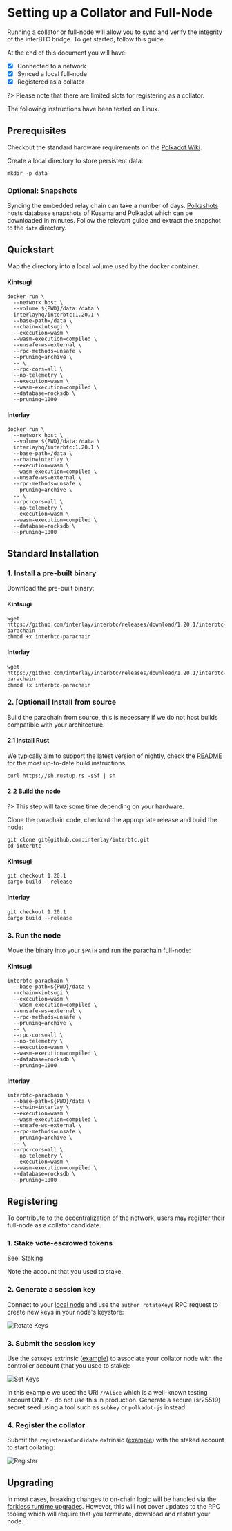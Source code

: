 # Setting up a Collator and Full-Node

Running a collator or full-node will allow you to sync and verify the integrity of the interBTC bridge.
To get started, follow this guide.

At the end of this document you will have:

- [x] Connected to a network
- [x] Synced a local full-node
- [x] Registered as a collator

?> Please note that there are limited slots for registering as a collator.

The following instructions have been tested on Linux.

## Prerequisites

Checkout the standard hardware requirements on the [Polkadot Wiki](https://wiki.polkadot.network/docs/en/maintain-guides-how-to-validate-polkadot#requirements).

Create a local directory to store persistent data:

```shell
mkdir -p data
```

### Optional: Snapshots

Syncing the embedded relay chain can take a number of days. [Polkashots](https://polkashots.io/) hosts database snapshots of Kusama and Polkadot which can be downloaded in minutes. Follow the relevant guide and extract the snapshot to the `data` directory.

## Quickstart

Map the directory into a local volume used by the docker container.

<!-- tabs:start -->

#### **Kintsugi**

```shell
docker run \
  --network host \
  --volume ${PWD}/data:/data \
  interlayhq/interbtc:1.20.1 \
  --base-path=/data \
  --chain=kintsugi \
  --execution=wasm \
  --wasm-execution=compiled \
  --unsafe-ws-external \
  --rpc-methods=unsafe \
  --pruning=archive \
  -- \
  --rpc-cors=all \
  --no-telemetry \
  --execution=wasm \
  --wasm-execution=compiled \
  --database=rocksdb \
  --pruning=1000
```

#### **Interlay**

```shell
docker run \
  --network host \
  --volume ${PWD}/data:/data \
  interlayhq/interbtc:1.20.1 \
  --base-path=/data \
  --chain=interlay \
  --execution=wasm \
  --wasm-execution=compiled \
  --unsafe-ws-external \
  --rpc-methods=unsafe \
  --pruning=archive \
  -- \
  --rpc-cors=all \
  --no-telemetry \
  --execution=wasm \
  --wasm-execution=compiled \
  --database=rocksdb \
  --pruning=1000
```

<!-- tabs:end -->

## Standard Installation

### 1. Install a pre-built binary

Download the pre-built binary:

<!-- tabs:start -->

#### **Kintsugi**

```shell
wget https://github.com/interlay/interbtc/releases/download/1.20.1/interbtc-parachain
chmod +x interbtc-parachain
```

#### **Interlay**

```shell
wget https://github.com/interlay/interbtc/releases/download/1.20.1/interbtc-parachain
chmod +x interbtc-parachain
```

<!-- tabs:end -->

### 2. [Optional] Install from source

Build the parachain from source, this is necessary if we do not host builds compatible with your architecture.

#### 2.1 Install Rust

We typically aim to support the latest version of nightly, check the [README](https://github.com/interlay/interbtc/blob/master/README.md) for the most up-to-date build instructions.

```shell
curl https://sh.rustup.rs -sSf | sh
```

#### 2.2 Build the node

?> This step will take some time depending on your hardware.

Clone the parachain code, checkout the appropriate release and build the node:

```shell
git clone git@github.com:interlay/interbtc.git
cd interbtc
```

<!-- tabs:start -->

#### **Kintsugi**

```shell
git checkout 1.20.1
cargo build --release
```

#### **Interlay**

```shell
git checkout 1.20.1
cargo build --release
```

<!-- tabs:end -->

### 3. Run the node

Move the binary into your `$PATH` and run the parachain full-node:

<!-- tabs:start -->

#### **Kintsugi**

```shell
interbtc-parachain \
  --base-path=${PWD}/data \
  --chain=kintsugi \
  --execution=wasm \
  --wasm-execution=compiled \
  --unsafe-ws-external \
  --rpc-methods=unsafe \
  --pruning=archive \
  -- \
  --rpc-cors=all \
  --no-telemetry \
  --execution=wasm \
  --wasm-execution=compiled \
  --database=rocksdb \
  --pruning=1000
```

#### **Interlay**

```shell
interbtc-parachain \
  --base-path=${PWD}/data \
  --chain=interlay \
  --execution=wasm \
  --wasm-execution=compiled \
  --unsafe-ws-external \
  --rpc-methods=unsafe \
  --pruning=archive \
  -- \
  --rpc-cors=all \
  --no-telemetry \
  --execution=wasm \
  --wasm-execution=compiled \
  --database=rocksdb \
  --pruning=1000
```

<!-- tabs:end -->

## Registering

To contribute to the decentralization of the network, users may register their full-node as a collator candidate.

### 1. Stake vote-escrowed tokens

See: [Staking](/collator/overview?id=staking)

Note the account that you used to stake.

### 2. Generate a session key

Connect to your [local node](https://polkadot.js.org/apps/?rpc=ws%3A%2F%2F127.0.0.1%3A9944#/rpc) and use the `author_rotateKeys` RPC request to create new keys in your node's keystore:

![Rotate Keys](../_assets/img/collator/rotate-keys.png)

### 3. Submit the session key

Use the `setKeys` extrinsic ([example](https://polkadot.js.org/apps/?rpc=wss%3A%2F%2Fapi-kusama.interlay.io%2Fparachain#/extrinsics/decode/0x520044d46c1f308c4d0bb487bc548e210188859ac934a9863f64b47d0cbea08d2e6300)) to associate your collator node with the controller account (that you used to stake):

![Set Keys](../_assets/img/collator/set-keys.png)

In this example we used the URI `//Alice` which is a well-known testing account ONLY - do not use this in production. Generate a secure (sr25519) secret seed using a tool such as `subkey` or `polkadot-js` instead.

### 4. Register the collator

Submit the `registerAsCandidate` extrinsic ([example](https://polkadot.js.org/apps/?rpc=wss%3A%2F%2Fapi-kusama.interlay.io%2Fparachain#/extrinsics/decode/0x5103)) with the staked account to start collating:

![Register](../_assets/img/collator/register.png)

## Upgrading

In most cases, breaking changes to on-chain logic will be handled via the [forkless runtime upgrades](https://substrate.dev/docs/en/knowledgebase/runtime/upgrades#forkless-runtime-upgrades). However, this will not cover updates to the RPC tooling which will require that you terminate, download and restart your node.
